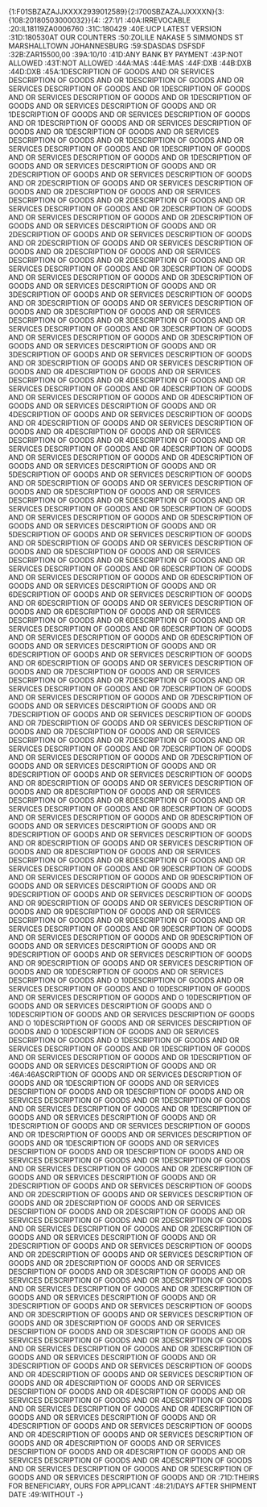 {1:F01SBZAZAJJXXXX2939012589}{2:I700SBZAZAJJXXXXN}{3:{108:20180503000032}}{4:
:27:1/1
:40A:IRREVOCABLE
:20:IL18119ZA0006760
:31C:180429
:40E:UCP LATEST VERSION
:31D:180530AT OUR COUNTERS
:50:ZOLILE NAKASE
5 SIMMONDS ST
MARSHALLTOWN
JOHANNESBURG
:59:SDASDAS
DSFSDF
:32B:ZAR15500,00
:39A:10/10
:41D:ANY BANK
BY PAYMENT
:43P:NOT ALLOWED
:43T:NOT ALLOWED
:44A:MAS
:44E:MAS
:44F:DXB
:44B:DXB
:44D:DXB
:45A:1DESCRIPTION OF GOODS AND OR SERVICES DESCRIPTION OF GOODS AND OR
1DESCRIPTION OF GOODS AND OR SERVICES DESCRIPTION OF GOODS AND OR
1DESCRIPTION OF GOODS AND OR SERVICES DESCRIPTION OF GOODS AND OR
1DESCRIPTION OF GOODS AND OR SERVICES DESCRIPTION OF GOODS AND OR
1DESCRIPTION OF GOODS AND OR SERVICES DESCRIPTION OF GOODS AND OR
1DESCRIPTION OF GOODS AND OR SERVICES DESCRIPTION OF GOODS AND OR
1DESCRIPTION OF GOODS AND OR SERVICES DESCRIPTION OF GOODS AND OR
1DESCRIPTION OF GOODS AND OR SERVICES DESCRIPTION OF GOODS AND OR
1DESCRIPTION OF GOODS AND OR SERVICES DESCRIPTION OF GOODS AND OR
1DESCRIPTION OF GOODS AND OR SERVICES DESCRIPTION OF GOODS AND OR
2DESCRIPTION OF GOODS AND OR SERVICES DESCRIPTION OF GOODS AND OR
2DESCRIPTION OF GOODS AND OR SERVICES DESCRIPTION OF GOODS AND OR
2DESCRIPTION OF GOODS AND OR SERVICES DESCRIPTION OF GOODS AND OR
2DESCRIPTION OF GOODS AND OR SERVICES DESCRIPTION OF GOODS AND OR
2DESCRIPTION OF GOODS AND OR SERVICES DESCRIPTION OF GOODS AND OR
2DESCRIPTION OF GOODS AND OR SERVICES DESCRIPTION OF GOODS AND OR
2DESCRIPTION OF GOODS AND OR SERVICES DESCRIPTION OF GOODS AND OR
2DESCRIPTION OF GOODS AND OR SERVICES DESCRIPTION OF GOODS AND OR
2DESCRIPTION OF GOODS AND OR SERVICES DESCRIPTION OF GOODS AND OR
2DESCRIPTION OF GOODS AND OR SERVICES DESCRIPTION OF GOODS AND OR
3DESCRIPTION OF GOODS AND OR SERVICES DESCRIPTION OF GOODS AND OR
3DESCRIPTION OF GOODS AND OR SERVICES DESCRIPTION OF GOODS AND OR
3DESCRIPTION OF GOODS AND OR SERVICES DESCRIPTION OF GOODS AND OR
3DESCRIPTION OF GOODS AND OR SERVICES DESCRIPTION OF GOODS AND OR
3DESCRIPTION OF GOODS AND OR SERVICES DESCRIPTION OF GOODS AND OR
3DESCRIPTION OF GOODS AND OR SERVICES DESCRIPTION OF GOODS AND OR
3DESCRIPTION OF GOODS AND OR SERVICES DESCRIPTION OF GOODS AND OR
3DESCRIPTION OF GOODS AND OR SERVICES DESCRIPTION OF GOODS AND OR
3DESCRIPTION OF GOODS AND OR SERVICES DESCRIPTION OF GOODS AND OR
3DESCRIPTION OF GOODS AND OR SERVICES DESCRIPTION OF GOODS AND OR
4DESCRIPTION OF GOODS AND OR SERVICES DESCRIPTION OF GOODS AND OR
4DESCRIPTION OF GOODS AND OR SERVICES DESCRIPTION OF GOODS AND OR
4DESCRIPTION OF GOODS AND OR SERVICES DESCRIPTION OF GOODS AND OR
4DESCRIPTION OF GOODS AND OR SERVICES DESCRIPTION OF GOODS AND OR
4DESCRIPTION OF GOODS AND OR SERVICES DESCRIPTION OF GOODS AND OR
4DESCRIPTION OF GOODS AND OR SERVICES DESCRIPTION OF GOODS AND OR
4DESCRIPTION OF GOODS AND OR SERVICES DESCRIPTION OF GOODS AND OR
4DESCRIPTION OF GOODS AND OR SERVICES DESCRIPTION OF GOODS AND OR
4DESCRIPTION OF GOODS AND OR SERVICES DESCRIPTION OF GOODS AND OR
4DESCRIPTION OF GOODS AND OR SERVICES DESCRIPTION OF GOODS AND OR
5DESCRIPTION OF GOODS AND OR SERVICES DESCRIPTION OF GOODS AND OR
5DESCRIPTION OF GOODS AND OR SERVICES DESCRIPTION OF GOODS AND OR
5DESCRIPTION OF GOODS AND OR SERVICES DESCRIPTION OF GOODS AND OR
5DESCRIPTION OF GOODS AND OR SERVICES DESCRIPTION OF GOODS AND OR
5DESCRIPTION OF GOODS AND OR SERVICES DESCRIPTION OF GOODS AND OR
5DESCRIPTION OF GOODS AND OR SERVICES DESCRIPTION OF GOODS AND OR
5DESCRIPTION OF GOODS AND OR SERVICES DESCRIPTION OF GOODS AND OR
5DESCRIPTION OF GOODS AND OR SERVICES DESCRIPTION OF GOODS AND OR
5DESCRIPTION OF GOODS AND OR SERVICES DESCRIPTION OF GOODS AND OR
5DESCRIPTION OF GOODS AND OR SERVICES DESCRIPTION OF GOODS AND OR
6DESCRIPTION OF GOODS AND OR SERVICES DESCRIPTION OF GOODS AND OR
6DESCRIPTION OF GOODS AND OR SERVICES DESCRIPTION OF GOODS AND OR
6DESCRIPTION OF GOODS AND OR SERVICES DESCRIPTION OF GOODS AND OR
6DESCRIPTION OF GOODS AND OR SERVICES DESCRIPTION OF GOODS AND OR
6DESCRIPTION OF GOODS AND OR SERVICES DESCRIPTION OF GOODS AND OR
6DESCRIPTION OF GOODS AND OR SERVICES DESCRIPTION OF GOODS AND OR
6DESCRIPTION OF GOODS AND OR SERVICES DESCRIPTION OF GOODS AND OR
6DESCRIPTION OF GOODS AND OR SERVICES DESCRIPTION OF GOODS AND OR
6DESCRIPTION OF GOODS AND OR SERVICES DESCRIPTION OF GOODS AND OR
6DESCRIPTION OF GOODS AND OR SERVICES DESCRIPTION OF GOODS AND OR
7DESCRIPTION OF GOODS AND OR SERVICES DESCRIPTION OF GOODS AND OR
7DESCRIPTION OF GOODS AND OR SERVICES DESCRIPTION OF GOODS AND OR
7DESCRIPTION OF GOODS AND OR SERVICES DESCRIPTION OF GOODS AND OR
7DESCRIPTION OF GOODS AND OR SERVICES DESCRIPTION OF GOODS AND OR
7DESCRIPTION OF GOODS AND OR SERVICES DESCRIPTION OF GOODS AND OR
7DESCRIPTION OF GOODS AND OR SERVICES DESCRIPTION OF GOODS AND OR
7DESCRIPTION OF GOODS AND OR SERVICES DESCRIPTION OF GOODS AND OR
7DESCRIPTION OF GOODS AND OR SERVICES DESCRIPTION OF GOODS AND OR
7DESCRIPTION OF GOODS AND OR SERVICES DESCRIPTION OF GOODS AND OR
7DESCRIPTION OF GOODS AND OR SERVICES DESCRIPTION OF GOODS AND OR
8DESCRIPTION OF GOODS AND OR SERVICES DESCRIPTION OF GOODS AND OR
8DESCRIPTION OF GOODS AND OR SERVICES DESCRIPTION OF GOODS AND OR
8DESCRIPTION OF GOODS AND OR SERVICES DESCRIPTION OF GOODS AND OR
8DESCRIPTION OF GOODS AND OR SERVICES DESCRIPTION OF GOODS AND OR
8DESCRIPTION OF GOODS AND OR SERVICES DESCRIPTION OF GOODS AND OR
8DESCRIPTION OF GOODS AND OR SERVICES DESCRIPTION OF GOODS AND OR
8DESCRIPTION OF GOODS AND OR SERVICES DESCRIPTION OF GOODS AND OR
8DESCRIPTION OF GOODS AND OR SERVICES DESCRIPTION OF GOODS AND OR
8DESCRIPTION OF GOODS AND OR SERVICES DESCRIPTION OF GOODS AND OR
8DESCRIPTION OF GOODS AND OR SERVICES DESCRIPTION OF GOODS AND OR
9DESCRIPTION OF GOODS AND OR SERVICES DESCRIPTION OF GOODS AND OR
9DESCRIPTION OF GOODS AND OR SERVICES DESCRIPTION OF GOODS AND OR
9DESCRIPTION OF GOODS AND OR SERVICES DESCRIPTION OF GOODS AND OR
9DESCRIPTION OF GOODS AND OR SERVICES DESCRIPTION OF GOODS AND OR
9DESCRIPTION OF GOODS AND OR SERVICES DESCRIPTION OF GOODS AND OR
9DESCRIPTION OF GOODS AND OR SERVICES DESCRIPTION OF GOODS AND OR
9DESCRIPTION OF GOODS AND OR SERVICES DESCRIPTION OF GOODS AND OR
9DESCRIPTION OF GOODS AND OR SERVICES DESCRIPTION OF GOODS AND OR
9DESCRIPTION OF GOODS AND OR SERVICES DESCRIPTION OF GOODS AND OR
9DESCRIPTION OF GOODS AND OR SERVICES DESCRIPTION OF GOODS AND OR
10DESCRIPTION OF GOODS AND OR SERVICES DESCRIPTION OF GOODS AND O
10DESCRIPTION OF GOODS AND OR SERVICES DESCRIPTION OF GOODS AND O
10DESCRIPTION OF GOODS AND OR SERVICES DESCRIPTION OF GOODS AND O
10DESCRIPTION OF GOODS AND OR SERVICES DESCRIPTION OF GOODS AND O
10DESCRIPTION OF GOODS AND OR SERVICES DESCRIPTION OF GOODS AND O
10DESCRIPTION OF GOODS AND OR SERVICES DESCRIPTION OF GOODS AND O
10DESCRIPTION OF GOODS AND OR SERVICES DESCRIPTION OF GOODS AND O
1DESCRIPTION OF GOODS AND OR SERVICES DESCRIPTION OF GOODS AND OR
1DESCRIPTION OF GOODS AND OR SERVICES DESCRIPTION OF GOODS AND OR
1DESCRIPTION OF GOODS AND OR SERVICES DESCRIPTION OF GOODS AND OR
:46A:46ASCRIPTION OF GOODS AND OR SERVICES DESCRIPTION OF GOODS AND OR
1DESCRIPTION OF GOODS AND OR SERVICES DESCRIPTION OF GOODS AND OR
1DESCRIPTION OF GOODS AND OR SERVICES DESCRIPTION OF GOODS AND OR
1DESCRIPTION OF GOODS AND OR SERVICES DESCRIPTION OF GOODS AND OR
1DESCRIPTION OF GOODS AND OR SERVICES DESCRIPTION OF GOODS AND OR
1DESCRIPTION OF GOODS AND OR SERVICES DESCRIPTION OF GOODS AND OR
1DESCRIPTION OF GOODS AND OR SERVICES DESCRIPTION OF GOODS AND OR
1DESCRIPTION OF GOODS AND OR SERVICES DESCRIPTION OF GOODS AND OR
1DESCRIPTION OF GOODS AND OR SERVICES DESCRIPTION OF GOODS AND OR
1DESCRIPTION OF GOODS AND OR SERVICES DESCRIPTION OF GOODS AND OR
2DESCRIPTION OF GOODS AND OR SERVICES DESCRIPTION OF GOODS AND OR
2DESCRIPTION OF GOODS AND OR SERVICES DESCRIPTION OF GOODS AND OR
2DESCRIPTION OF GOODS AND OR SERVICES DESCRIPTION OF GOODS AND OR
2DESCRIPTION OF GOODS AND OR SERVICES DESCRIPTION OF GOODS AND OR
2DESCRIPTION OF GOODS AND OR SERVICES DESCRIPTION OF GOODS AND OR
2DESCRIPTION OF GOODS AND OR SERVICES DESCRIPTION OF GOODS AND OR
2DESCRIPTION OF GOODS AND OR SERVICES DESCRIPTION OF GOODS AND OR
2DESCRIPTION OF GOODS AND OR SERVICES DESCRIPTION OF GOODS AND OR
2DESCRIPTION OF GOODS AND OR SERVICES DESCRIPTION OF GOODS AND OR
2DESCRIPTION OF GOODS AND OR SERVICES DESCRIPTION OF GOODS AND OR
3DESCRIPTION OF GOODS AND OR SERVICES DESCRIPTION OF GOODS AND OR
3DESCRIPTION OF GOODS AND OR SERVICES DESCRIPTION OF GOODS AND OR
3DESCRIPTION OF GOODS AND OR SERVICES DESCRIPTION OF GOODS AND OR
3DESCRIPTION OF GOODS AND OR SERVICES DESCRIPTION OF GOODS AND OR
3DESCRIPTION OF GOODS AND OR SERVICES DESCRIPTION OF GOODS AND OR
3DESCRIPTION OF GOODS AND OR SERVICES DESCRIPTION OF GOODS AND OR
3DESCRIPTION OF GOODS AND OR SERVICES DESCRIPTION OF GOODS AND OR
3DESCRIPTION OF GOODS AND OR SERVICES DESCRIPTION OF GOODS AND OR
3DESCRIPTION OF GOODS AND OR SERVICES DESCRIPTION OF GOODS AND OR
3DESCRIPTION OF GOODS AND OR SERVICES DESCRIPTION OF GOODS AND OR
4DESCRIPTION OF GOODS AND OR SERVICES DESCRIPTION OF GOODS AND OR
4DESCRIPTION OF GOODS AND OR SERVICES DESCRIPTION OF GOODS AND OR
4DESCRIPTION OF GOODS AND OR SERVICES DESCRIPTION OF GOODS AND OR
4DESCRIPTION OF GOODS AND OR SERVICES DESCRIPTION OF GOODS AND OR
4DESCRIPTION OF GOODS AND OR SERVICES DESCRIPTION OF GOODS AND OR
4DESCRIPTION OF GOODS AND OR SERVICES DESCRIPTION OF GOODS AND OR
4DESCRIPTION OF GOODS AND OR SERVICES DESCRIPTION OF GOODS AND OR
4DESCRIPTION OF GOODS AND OR SERVICES DESCRIPTION OF GOODS AND OR
4DESCRIPTION OF GOODS AND OR SERVICES DESCRIPTION OF GOODS AND OR
4DESCRIPTION OF GOODS AND OR SERVICES DESCRIPTION OF GOODS AND OR
5DESCRIPTION OF GOODS AND OR SERVICES DESCRIPTION OF GOODS AND OR
:71D:THEIRS FOR BENEFICIARY, OURS FOR
APPLICANT
:48:21/DAYS AFTER SHIPMENT DATE
:49:WITHOUT
-}